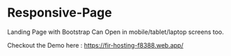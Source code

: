 # Responsive-Page
Landing Page with Bootstrap
Can Open in mobile/tablet/laptop screens too.

Checkout the Demo here : https://fir-hosting-f8388.web.app/
